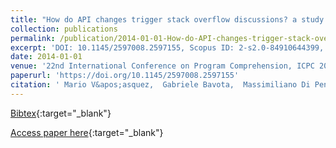 ```yaml
---
title: "How do API changes trigger stack overflow discussions? a study on the Android SDK"
collection: publications
permalink: /publication/2014-01-01-How-do-API-changes-trigger-stack-overflow-discussions-a-study-on-the-Android-SDK
excerpt: 'DOI: 10.1145/2597008.2597155, Scopus ID: 2-s2.0-84910644399, Cited by: 61'
date: 2014-01-01
venue: '22nd International Conference on Program Comprehension, ICPC 2014, Hyderabad, India, June 2-3, 2014'
paperurl: 'https://doi.org/10.1145/2597008.2597155'
citation: ' Mario V&apos;asquez,  Gabriele Bavota,  Massimiliano Di Penta,  Rocco Oliveto,  Denys Poshyvanyk, &quot;How do API changes trigger stack overflow discussions? a study on the Android SDK.&quot; 22nd International Conference on Program Comprehension, ICPC 2014, Hyderabad, India, June 2-3, 2014, 2014.'
---
```

[Bibtex](https://dblp.org/rec/bib/conf/iwpc/VasquezBPOP14){:target="_blank"}

[Access paper here](https://doi.org/10.1145/2597008.2597155){:target="_blank"}
